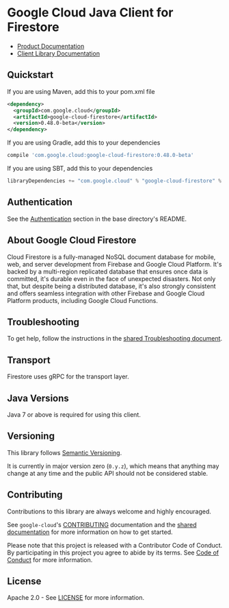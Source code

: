 Google Cloud Java Client for Firestore
=================================


-  [Product Documentation](https://cloud.google.com/firestore/docs/)
-  [Client Library Documentation](https://googlecloudplatform.github.io/google-cloud-java/latest/apidocs/index.html?com/google/cloud/firestore/package-summary.html)

Quickstart
----------

[//]: # ({x-version-update-start:google-cloud-firestore:released})
If you are using Maven, add this to your pom.xml file
```xml
<dependency>
  <groupId>com.google.cloud</groupId>
  <artifactId>google-cloud-firestore</artifactId>
  <version>0.48.0-beta</version>
</dependency>
```
If you are using Gradle, add this to your dependencies
```Groovy
compile 'com.google.cloud:google-cloud-firestore:0.48.0-beta'
```
If you are using SBT, add this to your dependencies
```Scala
libraryDependencies += "com.google.cloud" % "google-cloud-firestore" % "0.48.0-beta"
```
[//]: # ({x-version-update-end})

Authentication
--------------

See the
[Authentication](https://github.com/GoogleCloudPlatform/google-cloud-java#authentication)
section in the base directory's README.

About Google Cloud Firestore
----------------------------

Cloud Firestore is a fully-managed NoSQL document database for mobile, web, and server development from Firebase and Google Cloud Platform.  It's backed by a multi-region replicated database that ensures once data is committed, it's durable even in the face of unexpected disasters. Not only that, but despite being a distributed database, it's also strongly consistent and offers seamless integration with other Firebase and Google Cloud Platform products, including Google Cloud Functions.

Troubleshooting
---------------

To get help, follow the instructions in the [shared Troubleshooting document](https://github.com/GoogleCloudPlatform/gcloud-common/blob/master/troubleshooting/readme.md#troubleshooting).

Transport
---------
Firestore uses gRPC for the transport layer.

Java Versions
-------------

Java 7 or above is required for using this client.

Versioning
----------

This library follows [Semantic Versioning](http://semver.org/).

It is currently in major version zero (``0.y.z``), which means that anything
may change at any time and the public API should not be considered
stable.

Contributing
------------

Contributions to this library are always welcome and highly encouraged.

See `google-cloud`'s [CONTRIBUTING] documentation and the [shared documentation](https://github.com/GoogleCloudPlatform/gcloud-common/blob/master/contributing/readme.md#how-to-contribute-to-gcloud) for more information on how to get started.

Please note that this project is released with a Contributor Code of Conduct. By participating in this project you agree to abide by its terms. See [Code of Conduct][code-of-conduct] for more information.

License
-------

Apache 2.0 - See [LICENSE] for more information.


[CONTRIBUTING]:https://github.com/GoogleCloudPlatform/google-cloud-java/blob/master/CONTRIBUTING.md
[code-of-conduct]:https://github.com/GoogleCloudPlatform/google-cloud-java/blob/master/CODE_OF_CONDUCT.md#contributor-code-of-conduct
[LICENSE]: https://github.com/GoogleCloudPlatform/google-cloud-java/blob/master/LICENSE
[cloud-platform]: https://cloud.google.com/
[developers-console]:https://console.developers.google.com/

